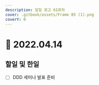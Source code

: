 ```yaml
---
description: 일일 회고 61회차
cover: .gitbook/assets/Frame 85 (1).png
coverY: 0
---
```


# 🥱 2022.04.14

## 할일 및 한일

* [ ] DDD 세미나 발표 준비
